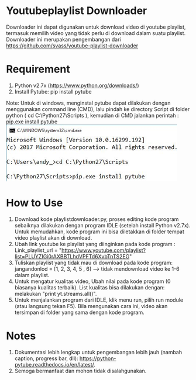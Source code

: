 # Youtubeplaylist Downloader
Downloader ini dapat digunakan untuk download video di youtube playlist, termasuk memilih video yang tidak perlu di download dalam suatu playlist.
Downloader ini merupakan pengembangan dari https://github.com/svass/youtube-playlist-downloader

# Requirement
1. Python v2.7x (https://www.python.org/downloads/)
2. Install Pytube: pip install pytube
  
Note: Untuk di windows, menginstal pytube dapat dilakukan dengan menggunakan command line (CMD), lalu pindah ke directory Script di folder  python ( cd C:\Python27\Scripts ), kemudian di CMD jalankan perintah : pip.exe install pytube
![Screenshoot](pipwindows.JPG?raw=true "CMD Windows")

# How to Use
1. Download kode playlistdownloader.py, proses editing kode program sebaiknya dilakukan dengan program IDLE (setelah install Python v2.7x). Untuk memudahkan, kode program ini bisa diletakkan di folder tempat video playlist akan di download.
2. Ubah link youtube ke playlist yang diinginkan pada kode program : Link_playlist_url = "https://www.youtube.com/playlist?list=PLUYZIGi0rAXBBTLhdVPFTd6XvbTnTS2EG" 
3. Tuliskan playlist yang tidak mau di download pada kode program: jangandonlod = [1, 2, 3, 4, 5 , 6] --> tidak mendownload video ke 1-6 dalam playlist.
4. Untuk mengatur kualitas video, Ubah nilai pada kode program (0 biasanya kualitas terbaik). List kualitas bisa dilakukan dengan: melakukan "print yt.streams.all()".
5. Untuk menjalankan program dari IDLE, klik menu run, pilih  run module (atau langsung tekan F5). Bila mengunakan cara ini, video akan tersimpan di folder yang sama dengan kode program.

# Notes
1. Dokumentasi lebih lengkap untuk pengembangan lebih jauh (nambah caption, progress bar, dll):  https://python-pytube.readthedocs.io/en/latest/.
2. Semoga bermanfaat dan mohon tidak disalahgunakan.
